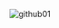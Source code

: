 
![github01](https://user-images.githubusercontent.com/72679046/200747515-562b2e3c-0caf-434e-a2d8-70a330e2d695.jpg)

